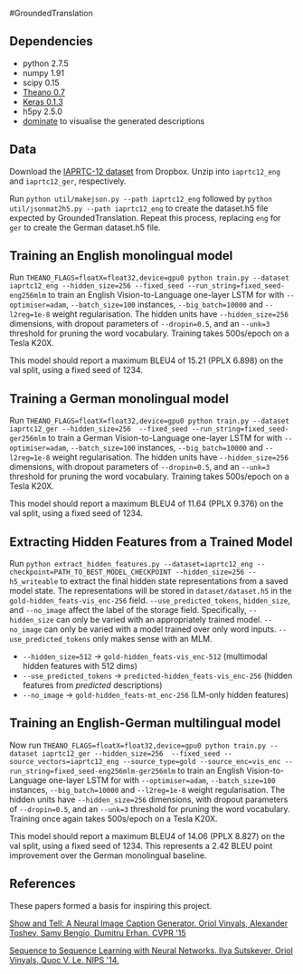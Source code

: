 #GroundedTranslation

Dependencies
---

* python 2.7.5
* numpy 1.91
* scipy 0.15
* [Theano 0.7](https://github.com/Theano/Theano/tree/rel-0.7)
* [Keras 0.1.3](https://github.com/fchollet/keras/tree/0.1.3)
* h5py 2.5.0
* [dominate](https://github.com/Knio/dominate) to visualise the generated descriptions

Data
---

Download the [IAPRTC-12 dataset](https://www.dropbox.com/sh/xvs44ofmzs88w2b/AABzv6YmyxwXXbiBfi5AqXFKa?dl=0) from Dropbox. Unzip into `iaprtc12_eng` and `iaprtc12_ger`, respectively.

Run `python util/makejson.py --path iaprtc12_eng` followed by `python util/jsonmat2h5.py --path iaprtc12_eng` to create the dataset.h5 file expected by GroundedTranslation. Repeat this process, replacing `eng` for `ger` to create the German dataset.h5 file.

Training an English monolingual model
---

Run `THEANO_FLAGS=floatX=float32,device=gpu0 python train.py --dataset iaprtc12_eng --hidden_size=256 --fixed_seed --run_string=fixed_seed-eng256mlm` to train an English Vision-to-Language one-layer LSTM for with `--optimiser=adam`, `--batch_size=100` instances, `--big_batch=10000` and `--l2reg=1e-8` weight regularisation. The hidden units have `--hidden_size=256` dimensions, with dropout parameters of `--dropin=0.5`, and an `--unk=3` threshold for pruning the word vocabulary. Training takes 500s/epoch on a Tesla K20X.

This model should report a maximum BLEU4 of 15.21 (PPLX 6.898) on the val split, using a fixed seed of 1234.

Training a German monolingual model
---

Run `THEANO_FLAGS=floatX=float32,device=gpu0 python train.py --dataset iaprtc12_ger --hidden_size=256  --fixed_seed --run_string=fixed_seed-ger256mlm` to train a German Vision-to-Language one-layer LSTM for with `--optimiser=adam`, `--batch_size=100` instances, `--big_batch=10000` and `--l2reg=1e-8` weight regularisation. The hidden units have `--hidden_size=256` dimensions, with dropout parameters of `--dropin=0.5`, and an `--unk=3` threshold for pruning the word vocabulary. Training takes 500s/epoch on a Tesla K20X.

This model should report a maximum BLEU4 of 11.64 (PPLX 9.376) on the val split, using a fixed seed of 1234.

Extracting Hidden Features from a Trained Model
---

Run `python extract_hidden_features.py --dataset=iaprtc12_eng --checkpoint=PATH_TO_BEST_MODEL_CHECKPOINT --hidden_size=256 --h5_writeable` to extract the final hidden state representations from a saved model state. The representations will be stored in `dataset/dataset.h5` in the `gold-hidden_feats-vis_enc-256` field. `--use_predicted_tokens`, `hidden_size`, and `--no_image` affect the label of the storage field. Specifically, `--hidden_size` can only be varied with an appropriately trained model. `--no_image` can only be varied with a model trained over only word inputs. `--use_predicted_tokens` only makes sense with an MLM.

* `--hidden_size=512` -> `gold-hidden_feats-vis_enc-512` (multimodal hidden features with 512 dims)
* `--use_predicted_tokens` -> `predicted-hidden_feats-vis_enc-256` (hidden features from *predicted* descriptions)
* `--no_image` -> `gold-hidden_feats-mt_enc-256` (LM-only hidden features)

Training an English-German multilingual model
---

Now run `THEANO_FLAGS=floatX=float32,device=gpu0 python train.py --dataset iaprtc12_ger --hidden_size=256  --fixed_seed --source_vectors=iaprtc12_eng --source_type=gold --source_enc=vis_enc --run_string=fixed_seed-eng256mlm-ger256mlm` to train an English Vision-to-Language one-layer LSTM for with `--optimiser=adam`, `--batch_size=100` instances, `--big_batch=10000` and `--l2reg=1e-8` weight regularisation. The hidden units have `--hidden_size=256` dimensions, with dropout parameters of `--dropin=0.5`, and an `--unk=3` threshold for pruning the word vocabulary. Training once again takes 500s/epoch on a Tesla K20X.

This model should report a maximum BLEU4 of 14.06 (PPLX 8.827) on the val split, using a fixed seed of 1234. This represents a 2.42 BLEU point improvement over the German monolingual baseline.

References
---

These papers formed a basis for inspiring this project.

[Show and Tell: A Neural Image Caption Generator. Oriol Vinyals, Alexander Toshev, Samy Bengio, Dumitru Erhan. CVPR '15](http://www.cv-foundation.org/openaccess/content_cvpr_2015/papers/Vinyals_Show_and_Tell_2015_CVPR_paper.pdf)

[Sequence to Sequence Learning with Neural Networks. Ilya Sutskever, Oriol Vinyals, Quoc V. Le. NIPS '14.](http://papers.nips.cc/paper/5346-sequence-to-sequence-learning-with-neural-networks.pdf)
